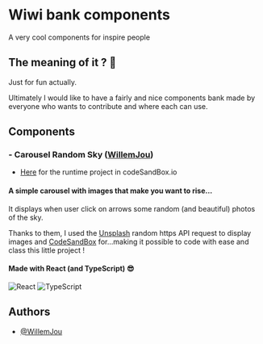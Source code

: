 # Wiwi bank components

A very cool components for inspire people

## The meaning of it ? 🧐

Just for fun actually.

Ultimately I would like to have a fairly and nice components bank made by everyone who wants to contribute and where each can use.

## Components

### - Carousel Random Sky ([WillemJou](https://github.com/WillemJou))

- [Here](https://codesandbox.io/p/sandbox/sky-carousel-ltl8gj?file=%2Fsrc%2FApp.tsx) for the runtime project in codeSandBox.io

#### A simple carousel with images that make you want to rise...

It displays when user click on arrows some random (and beautiful) photos of the sky.

Thanks to them, I used the [Unsplash](https://unsplash.com/fr/s/photos/sunsplash) random https API request to display images and [CodeSandBox](https://codesandbox.io/) for...making it possible to code with ease and class this little project !

#### Made with React (and TypeScript) 😎

![React](https://img.shields.io/badge/react-%2320232a.svg?style=for-the-badge&logo=react&logoColor=%2361DAFB) ![TypeScript](https://img.shields.io/badge/typescript-%23007ACC.svg?style=for-the-badge&logo=typescript&logoColor=white)

## Authors

- [@WillemJou](https://www.github.com/WillemJou)
